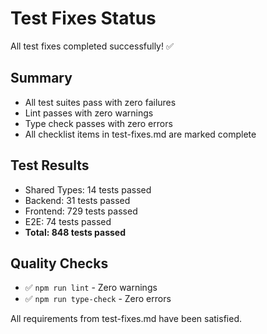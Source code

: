 # Test Fixes Status

All test fixes completed successfully! ✅

## Summary
- All test suites pass with zero failures
- Lint passes with zero warnings
- Type check passes with zero errors
- All checklist items in test-fixes.md are marked complete

## Test Results
- Shared Types: 14 tests passed
- Backend: 31 tests passed  
- Frontend: 729 tests passed
- E2E: 74 tests passed
- **Total: 848 tests passed**

## Quality Checks
- ✅ `npm run lint` - Zero warnings
- ✅ `npm run type-check` - Zero errors

All requirements from test-fixes.md have been satisfied.